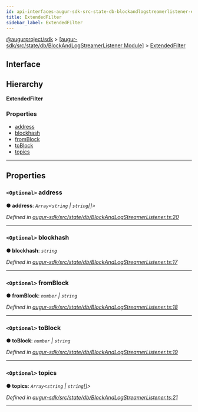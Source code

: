```yaml
---
id: api-interfaces-augur-sdk-src-state-db-blockandlogstreamerlistener-extendedfilter
title: ExtendedFilter
sidebar_label: ExtendedFilter
---
```


[@augurproject/sdk](api-readme.md) > [[augur-sdk/src/state/db/BlockAndLogStreamerListener Module]](api-modules-augur-sdk-src-state-db-blockandlogstreamerlistener-module.md) > [ExtendedFilter](api-interfaces-augur-sdk-src-state-db-blockandlogstreamerlistener-extendedfilter.md)

## Interface

## Hierarchy

**ExtendedFilter**

### Properties

* [address](api-interfaces-augur-sdk-src-state-db-blockandlogstreamerlistener-extendedfilter.md#address)
* [blockhash](api-interfaces-augur-sdk-src-state-db-blockandlogstreamerlistener-extendedfilter.md#blockhash)
* [fromBlock](api-interfaces-augur-sdk-src-state-db-blockandlogstreamerlistener-extendedfilter.md#fromblock)
* [toBlock](api-interfaces-augur-sdk-src-state-db-blockandlogstreamerlistener-extendedfilter.md#toblock)
* [topics](api-interfaces-augur-sdk-src-state-db-blockandlogstreamerlistener-extendedfilter.md#topics)

---

## Properties

<a id="address"></a>

### `<Optional>` address

**● address**: *`Array`<`string` \| `string`[]>*

*Defined in [augur-sdk/src/state/db/BlockAndLogStreamerListener.ts:20](https://github.com/AugurProject/augur/blob/3727cd4ec9/packages/augur-sdk/src/state/db/BlockAndLogStreamerListener.ts#L20)*

___
<a id="blockhash"></a>

### `<Optional>` blockhash

**● blockhash**: *`string`*

*Defined in [augur-sdk/src/state/db/BlockAndLogStreamerListener.ts:17](https://github.com/AugurProject/augur/blob/3727cd4ec9/packages/augur-sdk/src/state/db/BlockAndLogStreamerListener.ts#L17)*

___
<a id="fromblock"></a>

### `<Optional>` fromBlock

**● fromBlock**: *`number` \| `string`*

*Defined in [augur-sdk/src/state/db/BlockAndLogStreamerListener.ts:18](https://github.com/AugurProject/augur/blob/3727cd4ec9/packages/augur-sdk/src/state/db/BlockAndLogStreamerListener.ts#L18)*

___
<a id="toblock"></a>

### `<Optional>` toBlock

**● toBlock**: *`number` \| `string`*

*Defined in [augur-sdk/src/state/db/BlockAndLogStreamerListener.ts:19](https://github.com/AugurProject/augur/blob/3727cd4ec9/packages/augur-sdk/src/state/db/BlockAndLogStreamerListener.ts#L19)*

___
<a id="topics"></a>

### `<Optional>` topics

**● topics**: *`Array`<`string` \| `string`[]>*

*Defined in [augur-sdk/src/state/db/BlockAndLogStreamerListener.ts:21](https://github.com/AugurProject/augur/blob/3727cd4ec9/packages/augur-sdk/src/state/db/BlockAndLogStreamerListener.ts#L21)*

___

